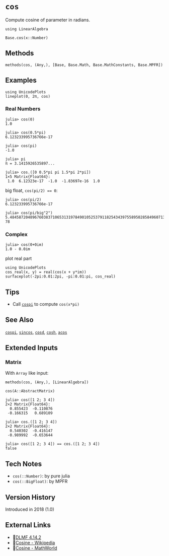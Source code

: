 # `cos`
Compute cosine of parameter in radians.

```@setup repl_only
using LinearAlgebra
```
```@docs
Base.cos(x::Number)
```


## Methods

```@repl
methods(cos, (Any,), [Base, Base.Math, Base.MathConstants, Base.MPFR])
```


## Examples

```@repl
using UnicodePlots
lineplot(0, 2π, cos)
```

### Real Numbers
```jldoctest
julia> cos(0)
1.0

julia> cos(0.5*pi)
6.123233995736766e-17

julia> cos(pi)
-1.0

julia> pi
π = 3.1415926535897...

julia> cos.([0 0.5*pi pi 1.5*pi 2*pi])
1×5 Matrix{Float64}:
 1.0  6.12323e-17  -1.0  -1.83697e-16  1.0
```

big float, `cos(pi/2) == 0`:
```jldoctest
julia> cos(pi/2)
6.123233995736766e-17

julia> cos(pi/big"2")
5.48458720489676038371065313197849010525379118254343975589502858496071344256677e-78
```

### Complex
```jldoctest
julia> cos(0+0im)
1.0 - 0.0im
```

plot real part
```@repl
using UnicodePlots
cos_real(x, y) = real(cos(x + y*im))
surfaceplot(-2pi:0.01:2pi, -pi:0.01:pi, cos_real)
```


## Tips
- Call [`cospi`](@ref) to compute `cos(x*pi)`


## See Also
[`cospi`](@ref), [`sincos`](@ref),
[`cosd`](@ref), [`cosh`](@ref),
[`acos`](@ref)


## Extended Inputs

### Matrix
With `Array` like input:
```@repl repl_only
methods(cos, (Any,), [LinearAlgebra])
```

```@docs
cos(A::AbstractMatrix)
```

```jldoctest
julia> cos([1 2; 3 4])
2×2 Matrix{Float64}:
  0.855423  -0.110876
 -0.166315   0.689109

julia> cos.([1 2; 3 4])
2×2 Matrix{Float64}:
  0.540302  -0.416147
 -0.989992  -0.653644

julia> cos([1 2; 3 4]) == cos.([1 2; 3 4])
false
```


## Tech Notes
- `cos(::Number)`: by pure julia
- `cos(::BigFloat)`: by MPFR


## Version History
Introduced in 2018 (1.0)


## External Links
- 🔗[DLMF 4.14.2](https://dlmf.nist.gov/4.14.2)
- 🔗[Cosine - Wikipedia](https://en.wikipedia.org/wiki/Sine_and_cosine)
- 🔗[Cosine - MathWorld](https://mathworld.wolfram.com/Cosine.html)
